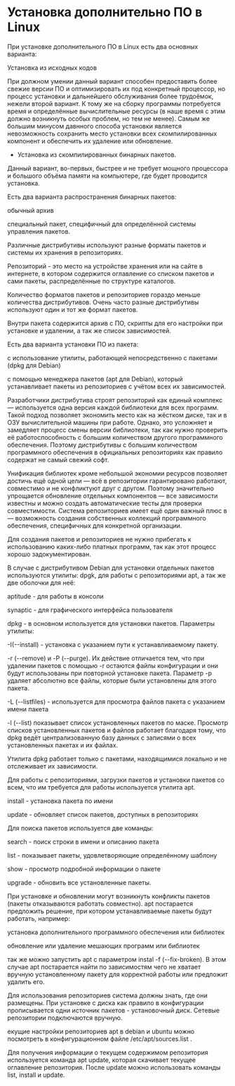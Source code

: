 # Установка дополнительно ПО в Linux


При установке дополнительного ПО в Linux есть два основных варианта:

Установка из исходных кодов

При должном умении данный вариант способен предоставить более свежие версии ПО и оптимизировать их под конкретный процессор, но процесс установки и дальнейшего обслуживания более трудоёмок, нежели второй вариант. К тому же на сборку программы потребуется время и определённые вычислительные ресурсы (в наше время с этим должно возникнуть особых проблем, но тем не менее). Самым же большим минусом давнного способа установки является невозможность сохранить место установки всех скомпилированных компонент и обеспечить их удаление или обновление.


- Установка из скомпилированных бинарных пакетов.

Данный вариант, во-первых, быстрее и не требует мощного процессора и большого объёма памяти на компьютере, где будет проводится установка.

Есть два варианта распространения бинарных пакетов:

обычный архив

специальный пакет, специфичный для определённой системы управления пакетов. 

Различные дистрибутивы используют разные форматы пакетов и системы их хранения в репозиториях.

Репозиторий - это место на устройстве хранения или на сайте в интернете, в котором содержится оглавление со списком пакетов и сами пакеты, распределённые по структуре каталогов. 

Количество форматов пакетов и репозиториев гораздо меньше количества дистрибутивов. Очень часто разные дистрибутивы используют один и тот же формат пакетов.

Внутри пакета содержится архив с ПО, скрипты для его настройки при установке и удалении, а так же список зависимостей. 

Есть два варианта установки ПО из пакета:

с использование утилиты, работающей непосредственно с пакетами (dpkg для Debian)

с помощью менеджера пакетов (apt для Debian), который устанавливает пакеты из репозиториев с учётом всех их зависимостей. 

Разработчики дистрибутива строят репозиторий как единый комплекс — используется одна версия каждой библиотеки для всех программ. Такой подход позволяет экономить место как на жёстком диске, так и в ОЗУ вычислительной машины при работе. Однако, это усложняет и замедляет процесс смены версии библиотеки, так как нужно проверить её работоспособность с большим количеством другого программного обеспечения. Поэтому дистрибутивы с большим количеством программного обеспечения в официальных репозиториях как правило содержат не самый свежий софт. 

Унификация библиотек кроме небольшой экономии ресурсов позволяет достичь ещё одной цели — всё в репозитории гарантировано работают, совместимо и не конфликтуют друг с другом. Поэтому значительно упрощается обновление отдельных компонентов — все зависимости известны и можно создать автоматические тесты для проверки совместимости. Система репозиториев имеет ещё один важный плюс в  — возможность создания собственных коллекций программного обеспечения, специфичных для конкретной организации. 

Для создания пакетов и репозиториев не нужно прибегать к использованию каких-либо платных программ, так как этот процесс хорошо задокументирован.

В случае с дистрибутивом Debian для установки отдельных пакетов используются утилиты:
 dpgk, для работы с репозиториями
 apt, а так же две оболочки для неё:

aptitude - для работы в консоли 

synaptic - для графического интерфейса пользователя

dpkg - в основном используется для установки пакетов. Параметры утилиты:

-I(--install) - установка с указанием пути к устанавливаемому пакету.

-r (--remove) и -P (--purge). Их действие отличается тем, что при удалении пакетов с помощью -r остаются файлы конфигурации и они будут использованы при повторной установке пакета. Параметр -p удаляет абсолютно все файлы, которые были установлены для этого пакета. 


-L (--listfiles) - используется для просмотра файлов пакета с указанием имени пакета

-l (--list) показывает список установленных пакетов по маске. Просмотр списков установленных пакетов и файлов работает благодаря тому, что dpkg ведёт централизованную базу данных с записями о всех установленных пакетах и их файлах. 

Утилита dpkg работает только с пакетами, находящимися локально и не отслеживает их зависимости. 

Для работы с репозиториями, загрузки пакетов и установки пакетов со всем, что им требуется для работы используется утилита apt. 

install - установка пакета по имени

update - обновляет список пакетов, доступных в репозиториях


Для поиска пакетов используется две команды: 

search - поиск строки в имени и описанию пакета 

list - показывает пакеты, удовлетворяющие определённому шаблону

show - просмотр подробной информации о пакете    

upgrade - обновить все установленные пакеты.

  
При установке и обновлении могут возникнуть конфликты пакетов (пакеты отказываются работать совместно). аpt постарается предложить решение, при котором устанавливаемые пакеты будут работать, например:

установка дополнительного программного обеспечения или библиотек 

обновление или удаление мешающих программ или библиотек

так же можно запустить apt с параметром instal -f (--fix-broken). В этом случае apt постарается найти по зависимостям чего не хватает вручную установленному пакету для корректной работы или предложит удалить его.

Для использования репозиториев система должны знать, где они размещены. При установке с диска как правило в конфигурации прописывается одни источник пакетов - установочный диск. Сетевые репозитории подключаются вручную.

екущие настройки репозиториев apt в debian и ubuntu можно посмотреть в конфигурационном файле /etc/apt/sources.list .

Для получения информации о текущем содержимом репозитория используется команда apt update, которая скачивает текущее оглавление репозитория. После update можно использовать команды list, install и update.